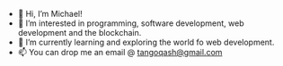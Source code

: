 - 👋 Hi, I’m Michael!
- 👀 I’m interested in programming, software development, web development and the blockchain.
- 🌱 I’m currently learning and exploring the world fo web development.
- 📫 You can drop me an email @ tangoqash@gmail.com

<!---
TangoQash/TangoQash is a ✨ special ✨ repository because its `README.md` (this file) appears on your GitHub profile.
You can click the Preview link to take a look at your changes.
--->
